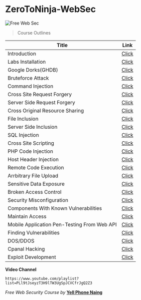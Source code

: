 # ZeroToNinja-WebSec
![Free Web Sec](https://cdn.dribbble.com/users/4599418/screenshots/9521088/ninja_cyber_4x.jpg)


> Course Outlines 

| Title | Link |
|--|--|
| Introduction | [Click](https://github.com/yellphonenaing/ZeroToNinja-WebSec/blob/main/Courses/introduction.md) |
| Labs Installation | [Click](https://github.com/yellphonenaing/ZeroToNinja-WebSec/blob/main/Courses/labsinstallation.md) |
| Google Dorks(GHDB) | [Click](https://github.com/yellphonenaing/ZeroToNinja-WebSec/blob/main/Courses/ghbd.md) |
| Bruteforce Attack | [Click]() |
| Command Injection | [Click]() |
| Cross Site Request Forgery | [Click]() |
| Server Side Request Forgery | [Click]() |
| Cross Original Resource Sharing | [Click]() |
| File Inclusion | [Click]() |
| Server Side Inclusion | [Click]() |
| SQL Injection | [Click]() |
| Cross Site Scripting | [Click]() |
| PHP Code Injection | [Click]() |
| Host Header Injection | [Click]() |
| Remote Code Execution | [Click]() |
| Arrbitrary File Upload | [Click]() |
| Sensitive Data Exposure | [Click]() |
| Broken Access Control | [Click]() |
| Security Misconfiguration | [Click]() |
| Components With Known Vulnerabilities | [Click]() |
| Maintain Access | [Click]() |
| Mobile Application Pen-Testing From Web API | [Click]() |
| Finding Vulnerabilities | [Click]() |
| DOS/DDOS | [Click]() |
| Cpanal Hacking | [Click]() |
| Exploit Development | [Click]() |


**Video Channel**
```
https://www.youtube.com/playlist?list=PLl9tJseyzT3H9lTW3UgSpJCVCfrJgQ2Z3
```

*Free Web Security Course by* [**Yell Phone Naing**](https://www.facebook.com/yellphoen.naing/)

